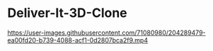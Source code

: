 # Deliver-It-3D-Clone
https://user-images.githubusercontent.com/71080980/204289479-ea00fd20-b739-4088-acf1-0d2807bca2f9.mp4
